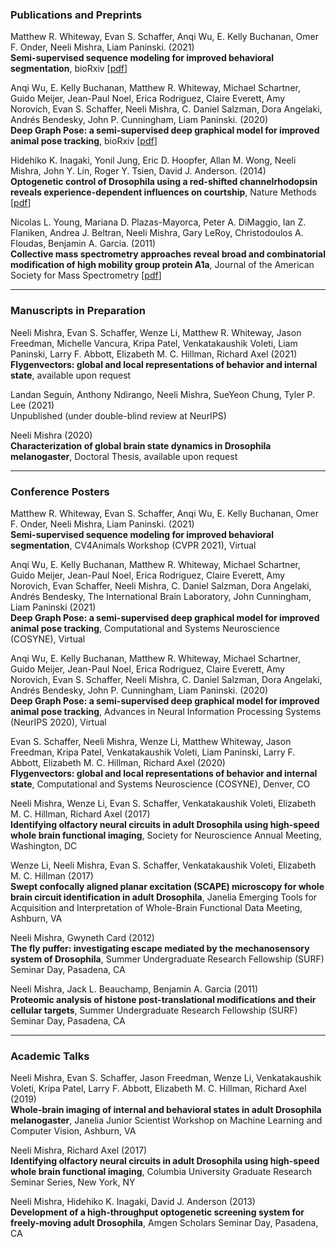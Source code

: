 
### Publications and Preprints

Matthew R. Whiteway, Evan S. Schaffer, Anqi Wu, E. Kelly Buchanan, Omer F. Onder, Neeli Mishra, Liam Paninski. (2021)\
**Semi-supervised sequence modeling for improved behavioral segmentation**, bioRxiv [[pdf](./assets/papers/mishra-biorxiv2021.pdf)]

Anqi Wu, E. Kelly Buchanan, Matthew R. Whiteway, Michael Schartner, Guido Meijer, Jean-Paul Noel, Erica Rodriguez, Claire Everett, Amy Norovich, Evan S. Schaffer, Neeli Mishra, C. Daniel Salzman, Dora Angelaki, Andrés Bendesky, John P. Cunningham, Liam Paninski. (2020)\
**Deep Graph Pose: a semi-supervised deep graphical model for improved animal pose tracking**, bioRxiv [[pdf](./assets/papers/mishra-biorxiv2020.pdf)]

Hidehiko K. Inagaki, Yonil Jung, Eric D. Hoopfer, Allan M. Wong, Neeli Mishra, John Y. Lin, Roger Y. Tsien, David J. Anderson. (2014)\
**Optogenetic control of Drosophila using a red-shifted channelrhodopsin reveals experience-dependent influences on courtship**, Nature Methods [[pdf](./assets/papers/mishra-natmethods2014.pdf)]

Nicolas L. Young, Mariana D. Plazas-Mayorca, Peter A. DiMaggio, Ian Z. Flaniken, Andrea J. Beltran, Neeli Mishra, Gary LeRoy, Christodoulos A. Floudas, Benjamin A. Garcia. (2011)\
**Collective mass spectrometry approaches reveal broad and combinatorial modification of high mobility group protein A1a**, Journal of the American Society for Mass Spectrometry [[pdf](./assets/papers/mishra-jasms2011.pdf)]

---

### Manuscripts in Preparation

Neeli Mishra, Evan S. Schaffer, Wenze Li, Matthew R. Whiteway, Jason Freedman, Michelle Vancura, Kripa Patel, Venkatakaushik Voleti, Liam Paninski, Larry F. Abbott, Elizabeth M. C. Hillman, Richard Axel (2021)\
**Flygenvectors: global and local representations of behavior and internal state**, available upon request

Landan Seguin, Anthony Ndirango, Neeli Mishra, SueYeon Chung, Tyler P. Lee (2021)\
Unpublished (under double-blind review at NeurIPS)

Neeli Mishra (2020)\
**Characterization of global brain state dynamics in Drosophila melanogaster**, Doctoral Thesis, available upon request

---

### Conference Posters

Matthew R. Whiteway, Evan S. Schaffer, Anqi Wu, E. Kelly Buchanan, Omer F. Onder, Neeli Mishra, Liam Paninski. (2021)\
**Semi-supervised sequence modeling for improved behavioral segmentation**, CV4Animals Workshop (CVPR 2021), Virtual

Anqi Wu, E. Kelly Buchanan, Matthew R. Whiteway, Michael Schartner, Guido Meijer, Jean-Paul Noel, Erica Rodriguez, Claire Everett, Amy Norovich, Evan Schaffer, Neeli Mishra, C. Daniel Salzman, Dora Angelaki, Andrés Bendesky, The International Brain Laboratory, John Cunningham, Liam Paninski (2021)\
 **Deep Graph Pose: a semi-supervised deep graphical model for improved animal pose tracking**, Computational and Systems Neuroscience (COSYNE), Virtual

 Anqi Wu, E. Kelly Buchanan, Matthew R. Whiteway, Michael Schartner, Guido Meijer, Jean-Paul Noel, Erica Rodriguez, Claire Everett, Amy Norovich, Evan S. Schaffer, Neeli Mishra, C. Daniel Salzman, Dora Angelaki, Andrés Bendesky, John P. Cunningham, Liam Paninski. (2020)\
**Deep Graph Pose: a semi-supervised deep graphical model for improved animal pose tracking**, Advances in Neural Information Processing Systems (NeurIPS 2020), Virtual

Evan S. Schaffer, Neeli Mishra, Wenze Li, Matthew Whiteway, Jason Freedman, Kripa Patel, Venkatakaushik Voleti, Liam Paninski, Larry F. Abbott, Elizabeth M. C. Hillman, Richard Axel (2020)\
 **Flygenvectors: global and local representations of behavior and internal state**, Computational and Systems Neuroscience (COSYNE), Denver, CO

Neeli Mishra, Wenze Li, Evan S. Schaffer, Venkatakaushik Voleti, Elizabeth M. C. Hillman, Richard Axel (2017)\
**Identifying olfactory neural circuits in adult Drosophila using high-speed whole brain functional imaging**, Society for Neuroscience Annual Meeting, Washington, DC 

Wenze Li, Neeli Mishra, Evan S. Schaffer, Venkatakaushik Voleti, Elizabeth M. C. Hillman (2017)\
**Swept confocally aligned planar excitation (SCAPE) microscopy for whole brain circuit identification in adult Drosophila**, Janelia Emerging Tools for Acquisition and Interpretation of Whole-Brain Functional Data Meeting, Ashburn, VA

Neeli Mishra, Gwyneth Card (2012)\
**The fly puffer: investigating escape mediated by the mechanosensory system of Drosophila**, Summer Undergraduate Research Fellowship (SURF) Seminar Day, Pasadena, CA

Neeli Mishra, Jack L. Beauchamp, Benjamin A. Garcia (2011)\
**Proteomic analysis of histone post-translational modifications and their cellular targets**, Summer Undergraduate Research Fellowship (SURF) Seminar Day, Pasadena, CA

---

### Academic Talks

Neeli Mishra, Evan S. Schaffer, Jason Freedman, Wenze Li, Venkatakaushik Voleti, Kripa Patel, Larry F. Abbott, Elizabeth M. C. Hillman, Richard Axel (2019)\
 **Whole-brain imaging of internal and behavioral states in adult Drosophila melanogaster**, Janelia Junior Scientist Workshop on Machine Learning and Computer Vision, Ashburn, VA

Neeli Mishra, Richard Axel (2017)\
 **Identifying olfactory neural circuits in adult Drosophila using high-speed whole brain functional imaging**, Columbia University Graduate Research Seminar Series, New York, NY

Neeli Mishra, Hidehiko K. Inagaki, David J. Anderson (2013)\
 **Development of a high-throughput optogenetic screening system for freely-moving adult Drosophila**, Amgen Scholars Seminar Day, Pasadena, CA




